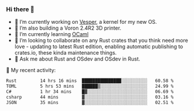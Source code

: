 ### Hi there 👋

<!--
**berkus/berkus** is a ✨ _special_ ✨ repository because its `README.md` (this file) appears on your GitHub profile.

Here are some ideas to get you started:

- 🔭 I’m currently working on ...
- 🌱 I’m currently learning ...
- 👯 I’m looking to collaborate on ...
- 🤔 I’m looking for help with ...
- 💬 Ask me about ...
- 📫 How to reach me: ...
- 😄 Pronouns: ...
- ⚡ Fun fact: ...
-->

- 🔭 I’m currently working on [Vesper](https://github.com/metta-systems/vesper), a kernel for my new OS.
- 🔭 I’m also building a Voron 2.4R2 3D printer.
- 🌱 I’m currently learning [OCaml](https://ocaml.org/manual/5.3/lex.html)
- 👯 I’m looking to collaborate on any Rust crates that you think need more love - updating to latest Rust edition, enabling automatic publishing to crates.io, these kinda maintenance things.
- 💬 Ask me about Rust and OSdev and OSdev in Rust.

💼 My recent activity:

<!--START_SECTION:waka-->

```txt
Rust         14 hrs 16 mins  ███████████████░░░░░░░░░░   60.58 %
TOML         5 hrs 53 mins   ██████▒░░░░░░░░░░░░░░░░░░   24.99 %
C#           1 hr 34 mins    █▓░░░░░░░░░░░░░░░░░░░░░░░   06.69 %
csharp       44 mins         ▓░░░░░░░░░░░░░░░░░░░░░░░░   03.16 %
JSON         35 mins         ▓░░░░░░░░░░░░░░░░░░░░░░░░   02.51 %
```

<!--END_SECTION:waka-->
